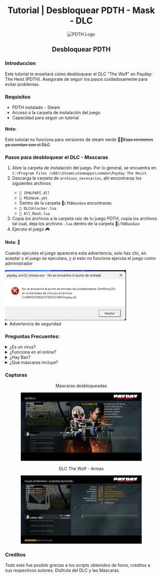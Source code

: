 <div align="center">
<h1>Tutorial | Desbloquear PDTH - Mask - DLC</h1>
</div>

<div align="center">
    <img src="https://upload.wikimedia.org/wikipedia/fr/f/fd/Payday_The_Heist_Logo.jpg" alt="PDTH Logo" width="200">
    <h2>Desbloquear PDTH</h2>
</div>

<h3>Introduccion</h3>
<p>Este tutorial te enseñará cómo desbloquear el DLC "The Wolf" en Payday: The Heist (PDTH). Asegúrate de seguir los pasos cuidadosamente para evitar problemas.</p>

<h3>Requisitos</h3>
<ul>
    <li>PDTH instalado - Steam</li>
    <li>Acceso a la carpeta de instalación del juego</li>
    <li>Capacidad para seguir un tutorial</li>
</ul>

<h4>Nota:</h4>
<p>Este tutorial no funciona para versiones de steam verde 🏴‍☠️<del>Esas versiones ya cuentan con el DLC</del></p>

<h3>Pasos para desbloquear el DLC - Mascaras</h3>
<ol>
    <li>Abre la carpeta de instalación del juego. Por lo general, se encuentra en <code>C:\Program Files (x86)\Steam\steamapps\common\Payday The Heist</code>.</li>
    <li>Descarga la carpeta de <code>archivos_necesarios</code>, ahi encontraras los siguientes archivos</li>
        <ul>
            <li><code>📄 IPHLPAPI.dll</code></li>
            <li><code>📄 PD2Hook.yml</code></li>
            <li>Dentro de la carpeta 📁<code>LTKBGooGoo</code> encontraras:</li>
            <li><code>📄 DLCUnlocker.lua</code></li>
            <li><code>📄 All_Mask.lua</code></li>
        </ul>
    </li>
    <li>Copia los archivos a la carpeta raiz de tu juego PDTH, copia los archivos tal cual, deja los archivos <code>.lua</code> dentro de la carpeta 📁<code>LTKBGooGoo</code></li>
    <li>Ejecuta el juego 🎮</li>
</ol>

<h4>Nota: 👀</h4>
<p>Cuando ejecutes el juego aparecera esta advertencia, solo haz clic, en aceptar y el juego se ejecutara, y si esto no funciona ejecuta el juego como administrador</p>
<img src="img/Captura de pantalla 2025-06-12 133642.png" alt="Advertencia de seguridad" width="400">

<details>
    <summary>Advertencia de seguridad</summary>
    <p>Por defecto Windows elimina el archivo <code>IPHLPAPI.dll</code></p>
    <p>La solucion, excluye la carpeta raiz de tu juego payday the heist, de la seguridad de Windows</p>
</details>

<h3>Preguntas Frecuentes:</h3>
<details>
    <summary>¿Es un virus?</summary>
    <p>No es un virus, unicamente es una alteracion al juego, algo asi como un mod, y si no es virus ¿porque la exclusion del antivirus?, sencillo Windows detecta ciertos archivos con ciertas extenciones y las declara como no seguras y por ello windows elimina esos archivos.</p>
</details>
<details>
    <summary>¿Funciona en el online?</summary>
    <p>Funciona correctamente en el multijugador, incluido el DLC y las mascaras desbloqueadas.</p>
</details>
<details>
    <summary>¿Hay Ban?</summary>
    <p>El juego no te banea, ni nada por usar esta modificación, pues lo declara como mod y no como cheat.</p>
</details>
<details>
    <summary>¿Que mascaras incluye?</summary>
    <p>Incluye todas la mascaras, incluso las de soundtrak y las ocultas.</p>
    <img src="https://i.pinimg.com/564x/50/b3/4d/50b34da147301b71440dc8ce346bf1c4.jpg" alt="Mascaras desbloqueadas" width="400">
</details>

<h3>Capturas</h3>
<div align="center">
        <p>Mascaras desbloqueadas</p>
    <img src="img/mascara.jpg" alt="Mascaras desbloqueadas" width="400">
    </div>
    <div align="center">
        <p>DLC The Wolf - Armas</p>
        <img src="img/armas.jpg" alt="DLC The Wolf" width="400">
    </div>
</div>

<h3>Creditos</h3>
<p>Todo este fue posible gracias a los scripts obtenidos de foros, creditos a sus respectivos autores. Disfruta del DLC y las Mascaras.</p>
